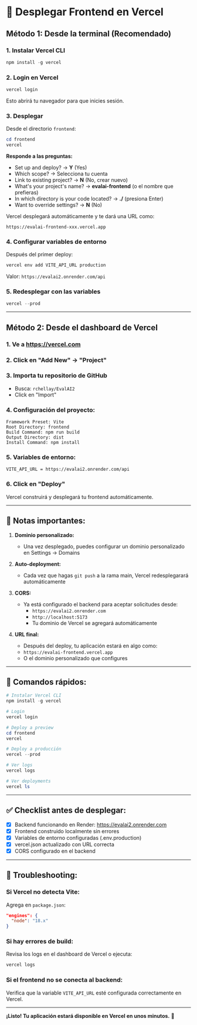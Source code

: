 # 🚀 Desplegar Frontend en Vercel

## Método 1: Desde la terminal (Recomendado)

### 1. Instalar Vercel CLI

```powershell
npm install -g vercel
```

### 2. Login en Vercel

```powershell
vercel login
```

Esto abrirá tu navegador para que inicies sesión.

### 3. Desplegar

Desde el directorio `frontend`:

```powershell
cd frontend
vercel
```

**Responde a las preguntas:**
- Set up and deploy? → **Y** (Yes)
- Which scope? → Selecciona tu cuenta
- Link to existing project? → **N** (No, crear nuevo)
- What's your project's name? → **evalai-frontend** (o el nombre que prefieras)
- In which directory is your code located? → **./** (presiona Enter)
- Want to override settings? → **N** (No)

Vercel desplegará automáticamente y te dará una URL como:
```
https://evalai-frontend-xxx.vercel.app
```

### 4. Configurar variables de entorno

Después del primer deploy:

```powershell
vercel env add VITE_API_URL production
```

Valor: `https://evalai2.onrender.com/api`

### 5. Redesplegar con las variables

```powershell
vercel --prod
```

---

## Método 2: Desde el dashboard de Vercel

### 1. Ve a https://vercel.com

### 2. Click en "Add New" → "Project"

### 3. Importa tu repositorio de GitHub
- Busca: `rchellay/EvalAI2`
- Click en "Import"

### 4. Configuración del proyecto:
```
Framework Preset: Vite
Root Directory: frontend
Build Command: npm run build
Output Directory: dist
Install Command: npm install
```

### 5. Variables de entorno:
```
VITE_API_URL = https://evalai2.onrender.com/api
```

### 6. Click en "Deploy"

Vercel construirá y desplegará tu frontend automáticamente.

---

## 📝 Notas importantes:

1. **Dominio personalizado:**
   - Una vez desplegado, puedes configurar un dominio personalizado en Settings → Domains

2. **Auto-deployment:**
   - Cada vez que hagas `git push` a la rama main, Vercel redesplegarará automáticamente

3. **CORS:**
   - Ya está configurado el backend para aceptar solicitudes desde:
     - `https://evalai2.onrender.com`
     - `http://localhost:5173`
     - Tu dominio de Vercel se agregará automáticamente

4. **URL final:**
   - Después del deploy, tu aplicación estará en algo como:
   - `https://evalai-frontend.vercel.app`
   - O el dominio personalizado que configures

---

## 🎯 Comandos rápidos:

```powershell
# Instalar Vercel CLI
npm install -g vercel

# Login
vercel login

# Deploy a preview
cd frontend
vercel

# Deploy a producción
vercel --prod

# Ver logs
vercel logs

# Ver deployments
vercel ls
```

---

## ✅ Checklist antes de desplegar:

- [x] Backend funcionando en Render: https://evalai2.onrender.com
- [x] Frontend construido localmente sin errores
- [x] Variables de entorno configuradas (.env.production)
- [x] vercel.json actualizado con URL correcta
- [x] CORS configurado en el backend

---

## 🔧 Troubleshooting:

### Si Vercel no detecta Vite:
Agrega en `package.json`:
```json
"engines": {
  "node": "18.x"
}
```

### Si hay errores de build:
Revisa los logs en el dashboard de Vercel o ejecuta:
```powershell
vercel logs
```

### Si el frontend no se conecta al backend:
Verifica que la variable `VITE_API_URL` esté configurada correctamente en Vercel.

---

**¡Listo! Tu aplicación estará disponible en Vercel en unos minutos.** 🎉


